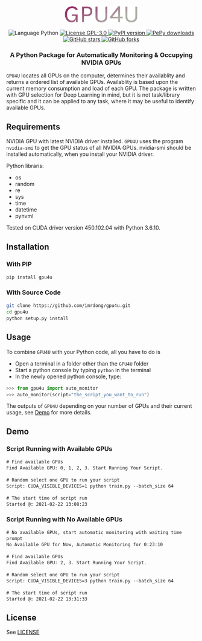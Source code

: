 <p align="center">
    <img src="./img/gpu4u_logo.png" width="200" />
</p>
<p align="center">
    <img alt="Language Python" src="https://img.shields.io/badge/Language-Python-red">
    <a href="https://github.com/imrdong/gpu4u/blob/master/LICENSE">
        <img alt="License GPL-3.0" src="https://img.shields.io/github/license/imrdong/gpu4u.svg?label=License&color=blue">
    </a>
    <a href="https://pypi.org/project/gpu4u/">
        <img alt="PyPI version" src="https://img.shields.io/pypi/v/gpu4u.svg?label=Version&maxAge=10">
    </a>
    <a href="https://pepy.tech/project/gpu4u">
        <img alt="PePy downloads" src="https://static.pepy.tech/personalized-badge/gpu4u?period=total&units=international_system&left_color=grey&right_color=brightgreen&left_text=Downloads">
    </a>
    <a href="https://github.com/imrdong/gpu4u/stargazers/">
        <img alt="GitHub stars" src="https://img.shields.io/github/stars/imrdong/gpu4u.svg?style=social&label=Star&maxAge=10">
    </a>
    <a href="https://github.com/imrdong/gpu4u/network/members/">
        <img alt="GitHub forks" src="https://img.shields.io/github/forks/imrdong/gpu4u?style=social&label=Fork&maxAge=10">
    </a>
</p>
<h3 align="center">
A Python Package for Automatically Monitoring & Occupying NVIDIA GPUs
</h3>

`GPU4U` locates all GPUs on the computer, determines their availablity and returns a ordered list of available GPUs. Availablity is based upon the current memory consumption and load of each GPU. The package is written with GPU selection for Deep Learning in mind, but it is not task/library specific and it can be applied to any task, where it may be useful to identify available GPUs.

## Requirements

NVIDIA GPU with latest NVIDIA driver installed. `GPU4U` uses the program `nvidia-smi` to get the GPU status of all NVIDIA GPUs. nvidia-smi should be installed automatically, when you install your NVIDIA driver.

Python libraris:
* os
* random
* re
* sys
* time
* datetime
* pynvml

Tested on CUDA driver version 450.102.04 with Python 3.6.10.

## Installation

### With PIP

```
pip install gpu4u
```

### With Source Code

```bash
git clone https://github.com/imrdong/gpu4u.git
cd gpu4u
python setup.py install
```

## Usage

To combine `GPU4U` with your Python code, all you have to do is 

* Open a terminal in a folder other than the `GPU4U` folder  
* Start a python console by typing `python` in the terminal
* In the newly opened python console, type:

```python
>>> from gpu4u import auto_monitor
>>> auto_monitor(script="the_script_you_want_to_run")
```

The outputs of `GPU4U` depending on your number of GPUs and their current usage, see [Demo](#Demo) for more details.

## Demo

### Script Running with Available GPUs 

```
# Find available GPUs
Find Available GPU: 0, 1, 2, 3. Start Running Your Script.

# Random select one GPU to run your script
Script: CUDA_VISIBLE_DEVICES=1 python train.py --batch_size 64

# The start time of script run
Started @: 2021-02-22 13:08:23
```

### Script Running with No Available GPUs

```
# No available GPUs, start automatic monitoring with waiting time prompt
No Available GPU for Now, Automatic Monitoring for 0:23:10

# Find available GPUs
Find Available GPU: 2, 3. Start Running Your Script.

# Random select one GPU to run your script
Script: CUDA_VISIBLE_DEVICES=3 python train.py --batch_size 64

# The start time of script run
Started @: 2021-02-22 13:31:33
```

## License

See [LICENSE](LICENSE)
